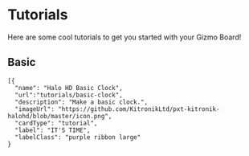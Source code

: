 # Tutorials

Here are some cool tutorials to get you started with your Gizmo Board!

## Basic

```codecard
[{
  "name": "Halo HD Basic Clock",
  "url":"tutorials/basic-clock",
  "description": "Make a basic clock.",
  "imageUrl": "https://github.com/KitronikLtd/pxt-kitronik-halohd/blob/master/icon.png",
  "cardType": "tutorial",
  "label": "IT'S TIME",
  "labelClass": "purple ribbon large"
}
```